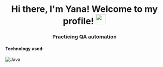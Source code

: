 <h1 align="center">Hi there, I'm Yana! Welcome to my profile!</a> 
<img src="https://github.com/blackcater/blackcater/raw/main/images/Hi.gif" height="32"/></h1>
<h3 align="center">Practicing QA automation</h3>
<h4 align="left">Technology used:</h4>

![Java](https://user-images.githubusercontent.com/99205353/175907558-480b2e8a-8552-4612-872b-f9ab19cd13fe.png)
